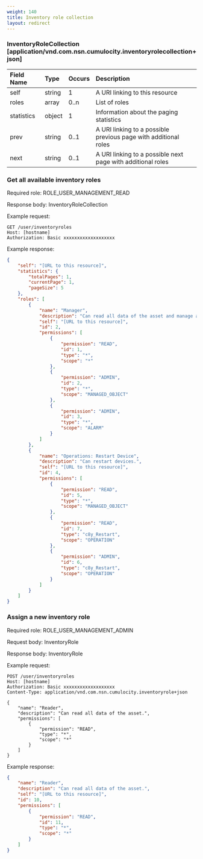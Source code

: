 ```yaml
---
weight: 140
title: Inventory role collection
layout: redirect
---
```


### InventoryRoleCollection [application/vnd.com.nsn.cumulocity.inventoryrolecollection+json]

|Field Name|Type|Occurs|Description|
|:---------|:---|:-----|:----------|
|self|string|1|A URI linking to this resource|
|roles|array|0..n|List of roles|
|statistics|object|1|Information about the paging statistics|
|prev|string|0..1|A URI linking to a possible previous page with additional roles|
|next|string|0..1|A URI linking to a possible next page with additional roles|

### Get all available inventory roles

Required role: ROLE_USER_MANAGEMENT_READ

Response body: InventoryRoleCollection

Example request:

```http
GET /user/inventoryroles
Host: [hostname]
Authorization: Basic xxxxxxxxxxxxxxxxxxx
```

Example response:

```json
{
    "self": "[URL to this resource]",
    "statistics": {
        "totalPages": 1,
        "currentPage": 1,
        "pageSize": 5
    },
    "roles": [
        {
            "name": "Manager",
            "description": "Can read all data of the asset and manage all inventory data, but cannot perform operations. Can also acknowledge and clear alarms. Can create and updates dashboards.",
            "self": "[URL to this resource]",
            "id": 2,
            "permissions": [
                {
                    "permission": "READ",
                    "id": 1,
                    "type": "*",
                    "scope": "*"
                },
                {
                    "permission": "ADMIN",
                    "id": 2,
                    "type": "*",
                    "scope": "MANAGED_OBJECT"
                },
                {
                    "permission": "ADMIN",
                    "id": 3,
                    "type": "*",
                    "scope": "ALARM"
                }
            ]
        },
        {
            "name": "Operations: Restart Device",
            "description": "Can restart devices.",
            "self": "[URL to this resource]",
            "id": 4,
            "permissions": [
                {
                    "permission": "READ",
                    "id": 5,
                    "type": "*",
                    "scope": "MANAGED_OBJECT"
                },
                {
                    "permission": "READ",
                    "id": 7,
                    "type": "c8y_Restart",
                    "scope": "OPERATION"
                },
                {
                    "permission": "ADMIN",
                    "id": 6,
                    "type": "c8y_Restart",
                    "scope": "OPERATION"
                }
            ]
        }
    ]
}
```

### Assign a new inventory role

Required role: ROLE_USER_MANAGEMENT_ADMIN

Request body: InventoryRole

Response body: InventoryRole

Example request:

```http
POST /user/inventoryroles
Host: [hostname]
Authorization: Basic xxxxxxxxxxxxxxxxxxx
Content-Type: application/vnd.com.nsn.cumulocity.inventoryrole+json

{
    "name": "Reader",
    "description": "Can read all data of the asset.",
    "permissions": [
        {
            "permission": "READ",
            "type": "*",
            "scope": "*"
        }
    ]
}
```

Example response:

```json
{
    "name": "Reader",
    "description": "Can read all data of the asset.",
    "self": "[URL to this resource]",
    "id": 10,
    "permissions": [
        {
            "permission": "READ",
            "id": 11,
            "type": "*",
            "scope": "*"
        }
    ]
}
```
